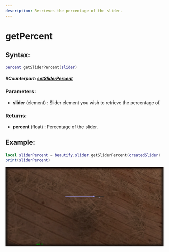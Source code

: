 ```yaml
---
description: Retrieves the percentage of the slider.
---
```


# getPercent

## **Syntax:**

```lua
percent getSliderPercent(slider)
```

#### _**\#Counterpart:**_ [_**setSliderPercent**_](setsliderpercent.md)

### **Parameters:**

* **slider** \(element\) : Slider element you wish to retrieve the percentage of.

### **Returns:**

* **percent** \(float\) : Percentage of the slider.

## **Example:**

```lua
local sliderPercent = beautify.slider.getSliderPercent(createdSlider)
print(sliderPercent)
```

![](../../.gitbook/assets/getsliderpercent.png)

